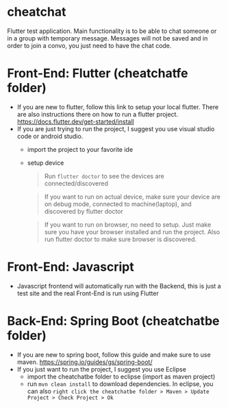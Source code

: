# cheatchat
Flutter test application. Main functionality is to be able to chat someone or in a group with temporary message. Messages will not be saved and in order to join a convo, you just need to have the chat code.


# Front-End: Flutter (cheatchatfe folder)
* If you are new to flutter, follow this link to setup your local flutter. There are also instructions there on how to run a flutter project. https://docs.flutter.dev/get-started/install
* If you are just trying to run the project, I suggest you use visual studio code or android studio.
	- import the project to your favorite ide
	- setup device
		> Run `flutter doctor` to see the devices are connected/discovered
		
		> If you want to run on actual device, make sure your device are on debug mode, connected to machine(laptop), and discovered by flutter doctor
		
		> If you want to run on browser, no need to setup. Just make sure you have your browser installed and run the project. Also run flutter doctor to make sure browser is discovered.


# Front-End: Javascript
* Javascript frontend will automatically run with the Backend, this is just a test site and the real Front-End is run using Flutter


# Back-End: Spring Boot (cheatchatbe folder)
* If you are new to spring boot, follow this guide and make sure to use maven. https://spring.io/guides/gs/spring-boot/
* If you just want to run the project, I suggest you use Eclipse
	- import the cheatchatbe folder to eclipse (import as maven project)
	- run `mvn clean install` to download dependencies. In eclipse,  you can also `right click the cheatchatbe folder > Maven > Update Project > Check Project > Ok`
	
	
